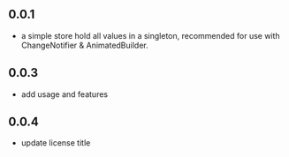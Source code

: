 ## 0.0.1

* a simple store hold all values in a singleton, recommended for use with ChangeNotifier & AnimatedBuilder.

## 0.0.3

* add usage and features

## 0.0.4

* update license title